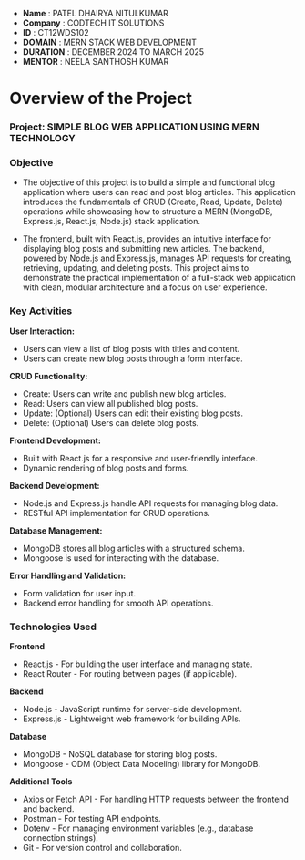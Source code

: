 - **Name** : PATEL DHAIRYA NITULKUMAR
- **Company** : CODTECH IT SOLUTIONS
- **ID** : CT12WDS102
- **DOMAIN** : MERN STACK WEB DEVELOPMENT
- **DURATION** : DECEMBER 2024 TO MARCH 2025
- **MENTOR** : NEELA SANTHOSH KUMAR


# Overview of the Project

### Project: SIMPLE BLOG WEB APPLICATION USING MERN TECHNOLOGY

### Objective
- The objective of this project is to build a simple and functional blog application where users can read and post blog articles. This application introduces the fundamentals of CRUD (Create, Read, Update, Delete) operations while showcasing how to structure a MERN (MongoDB, Express.js, React.js, Node.js) stack application.

- The frontend, built with React.js, provides an intuitive interface for displaying blog posts and submitting new articles. The backend, powered by Node.js and Express.js, manages API requests for creating, retrieving, updating, and deleting posts. This project aims to demonstrate the practical implementation of a full-stack web application with clean, modular architecture and a focus on user experience.

### Key Activities
**User Interaction:**
- Users can view a list of blog posts with titles and content.
- Users can create new blog posts through a form interface.

**CRUD Functionality:**
- Create: Users can write and publish new blog articles.
- Read: Users can view all published blog posts.
- Update: (Optional) Users can edit their existing blog posts.
- Delete: (Optional) Users can delete blog posts.

**Frontend Development:**
- Built with React.js for a responsive and user-friendly interface.
- Dynamic rendering of blog posts and forms.

**Backend Development:**
- Node.js and Express.js handle API requests for managing blog data.
- RESTful API implementation for CRUD operations.

**Database Management:**
- MongoDB stores all blog articles with a structured schema.
- Mongoose is used for interacting with the database.

**Error Handling and Validation:**
- Form validation for user input.
- Backend error handling for smooth API operations.

### Technologies Used
**Frontend**
- React.js - For building the user interface and managing state.
- React Router - For routing between pages (if applicable).

**Backend**
- Node.js - JavaScript runtime for server-side development.
- Express.js - Lightweight web framework for building APIs.

**Database**
- MongoDB - NoSQL database for storing blog posts.
- Mongoose - ODM (Object Data Modeling) library for MongoDB.

**Additional Tools**
- Axios or Fetch API - For handling HTTP requests between the frontend and backend.
- Postman - For testing API endpoints.
- Dotenv - For managing environment variables (e.g., database connection strings).
- Git - For version control and collaboration.
